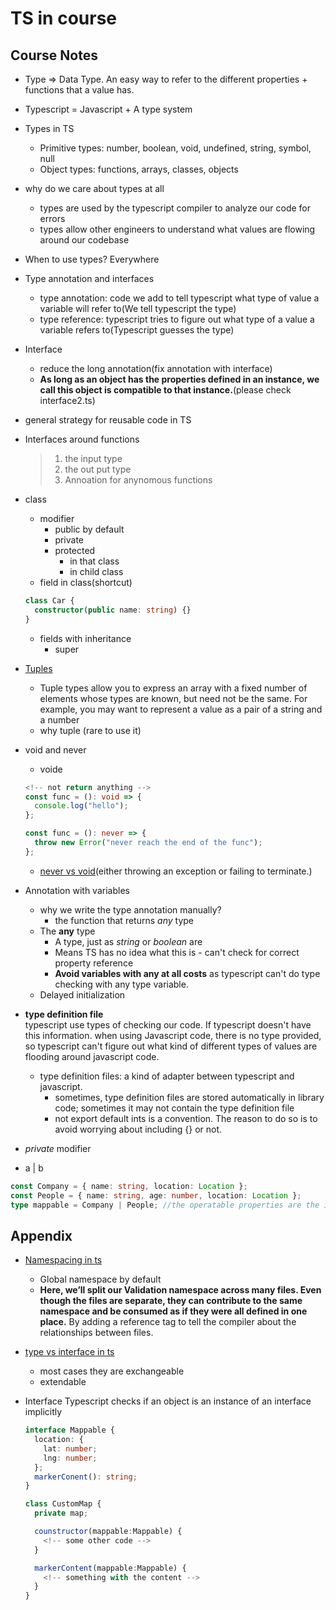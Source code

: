 # TS in course

## Course Notes

- Type => Data Type. An easy way to refer to the different properties + functions that a value has.

- Typescript = Javascript + A type system

- Types in TS
  - Primitive types: number, boolean, void, undefined, string, symbol, null
  - Object types: functions, arrays, classes, objects
- why do we care about types at all
  - types are used by the typescript compiler to analyze our code for errors
  - types allow other engineers to understand what values are flowing around our codebase
- When to use types? Everywhere
- Type annotation and interfaces

  - type annotation: code we add to tell typescript what type of value a variable will refer to(We tell typescript the type)
  - type reference: typescript tries to figure out what type of a value a variable refers to(Typescript guesses the type)

- Interface <br>

  - reduce the long annotation(fix annotation with interface)
  - **As long as an object has the properties defined in an instance, we call this object is compatible to that instance.**(please check interface2.ts)

- general strategy for reusable code in TS

- Interfaces around functions

  > 1.  the input type
  > 2.  the out put type
  > 3.  Annoation for anynomous functions

- class

  - modifier
    - public by default
    - private
    - protected
      - in that class
      - in child class
  - field in class(shortcut)

  ```ts
  class Car {
    constructor(public name: string) {}
  }
  ```

  - fields with inheritance
    - super

- [Tuples](https://www.typescriptlang.org/docs/handbook/basic-types.html#tuple)

  - Tuple types allow you to express an array with a fixed number of elements whose types are known, but need not be the same. For example, you may want to represent a value as a pair of a string and a number
  - why tuple (rare to use it)

- void and never
  - voide
  ```ts
  <!-- not return anything -->
  const func = (): void => {
    console.log("hello");
  };
  ```
  ```ts
  const func = (): never => {
    throw new Error("never reach the end of the func");
  };
  ```
  - [never vs void](https://stackoverflow.com/questions/37910669/what-is-the-difference-between-never-and-void-in-typescript)(either throwing an exception or failing to terminate.)
- Annotation with variables

  - why we write the type annotation manually?
    - the function that returns _any_ type
  - The **any** type
    - A type, just as _string_ or _boolean_ are
    - Means TS has no idea what this is - can't check for correct property reference
    - **Avoid variables with any at all costs** as typescript can't do type checking with any type variable.
  - Delayed initialization

- **type definition file** <br>
  typescript use types of checking our code. If typescript doesn't have this information. when using Javascript code, there is no type provided, so typescript can't figure out what kind of different types of values are flooding around javascript code.
  - type definition files: a kind of adapter between typescript and javascript.
    - sometimes, type definition files are stored automatically in library code; sometimes it may not contain the type definition file
    - not export default ints is a convention. The reason to do so is to avoid worrying about including {} or not.
- _private_ modifier

- a | b

```ts
const Company = { name: string, location: Location };
const People = { name: string, age: number, location: Location };
type mappable = Company | People; //the operatable properties are the intesection ones
```

## Appendix

- [Namespacing in ts](https://www.typescriptlang.org/docs/handbook/namespaces.html)

  - Global namespace by default
  - **Here, we’ll split our Validation namespace across many files. Even though the files are separate, they can contribute to the same namespace and be consumed as if they were all defined in one place.** By adding a reference tag to tell the compiler about the relationships between files.

- [type vs interface in ts](https://www.typescriptlang.org/docs/handbook/2/everyday-types.html#differences-between-type-aliases-and-interfaces)
  - most cases they are exchangeable
  - extendable
- Interface
  Typescript checks if an object is an instance of an interface implicitly

  ```ts
  interface Mappable {
    location: {
      lat: number;
      lng: number;
    };
    markerConent(): string;
  }

  class CustomMap {
    private map;

    counstructor(mappable:Mappable) {
      <!-- some other code -->
    }

    markerContent(mappable:Mappable) {
      <!-- something with the content -->
    }
  }
  ```
